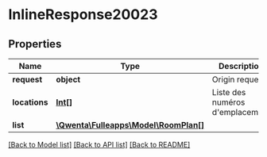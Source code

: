 # InlineResponse20023

## Properties
Name | Type | Description | Notes
------------ | ------------- | ------------- | -------------
**request** | **object** | Origin request | [optional] 
**locations** | [**Int[]**](Int.md) | Liste des numéros d&#x27;emplacement | [optional] 
**list** | [**\Qwenta\Fulleapps\Model\RoomPlan[]**](RoomPlan.md) |  | [optional] 

[[Back to Model list]](../../README.md#documentation-for-models) [[Back to API list]](../../README.md#documentation-for-api-endpoints) [[Back to README]](../../README.md)

